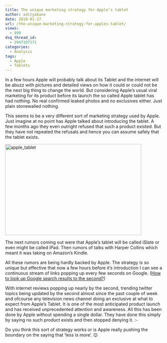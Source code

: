 ```yaml
---
title: The unique marketing strategy for Apple’s tablet
author: adityakane
date: 2010-01-27
url: /the-unique-marketing-strategy-for-apples-tablet/
views:
  - 899
dsq_thread_id:
  - 2947107171
categories:
  - Analysis
tags:
  - Apple
  - Tablets
---
```

In a few hours Apple will probably talk about its Tablet and the internet will be abuzz with pictures and detailed views on how it could or could not be the next big thing to change the world. But considering Apple&#8217;s usual viral marketing for its product before its launch the so called Apple tablet has had nothing. No real confirmed leaked photos and no exclusives either. Just plain stonewalled nothing.

This seems to be a very different sort of marketing strategy used by Apple. Just imagine at no point has Apple talked about introducing the tablet. A few months ago they even outright refused that such a product existed. But they have not repeated the refusals and hence you can assume safely that the tablet exists.

<img class="alignnone size-full wp-image-19111" title="apple_tablet" src="http://cdn.devilsworkshop.org/files/2010/01/apple_tablet.png" alt="apple_tablet" width="435" height="292" />

The next rumors coming out were that Apple&#8217;s tablet will be called iSlate or even might be called iPad. Then rumors of talks with Harper Collins which meant it was taking on Amazon&#8217;s Kindle.

All these rumors are being hardly backed by Apple. The strategy is so unique but effective that now a few hours before it&#8217;s introduction I can see a continuous stream of links popping up every few seconds on Google. ([How to look up Google search results to the second?][1])

With internet reviews popping up nearly by the second, trending twitter topics being updated by the second almost since the past couple of week and ofcourse any television news channel doing an exclusive at what to expect from Apple&#8217;s Tablet. It is one of the most anticipated product launch and has received unprecedented attention and awareness. All this has been done by Apple without spending a single dollar. They have done this simply by saying no such product exists and then stopped denying it. <img src="http://devilsworkshop.org/wp-includes/images/smilies/simple-smile.png" alt=":-)" class="wp-smiley" style="height: 1em; max-height: 1em;" />

Do you think this sort of strategy works or is Apple really pushing the boundary on the saying that &#8216;less is more&#8217;. 😉

 [1]: http://devilsworkshop.org/how-to-lookup-google-search-results-to-minutes-and-seconds/
